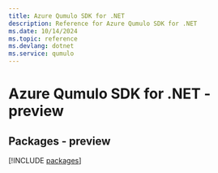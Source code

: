 ```yaml
---
title: Azure Qumulo SDK for .NET
description: Reference for Azure Qumulo SDK for .NET
ms.date: 10/14/2024
ms.topic: reference
ms.devlang: dotnet
ms.service: qumulo
---
```

# Azure Qumulo SDK for .NET - preview
## Packages - preview
[!INCLUDE [packages](qumulo-index.md)]